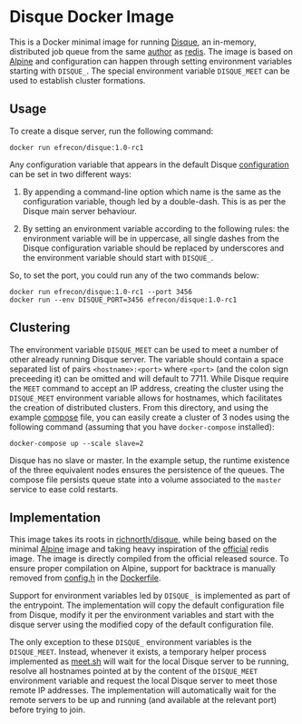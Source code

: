 # Disque Docker Image

This is a Docker minimal image for running [Disque], an in-memory, distributed
job queue from the same [author][antirez] as [redis]. The image is based on
[Alpine] and configuration can happen through setting environment variables
starting with `DISQUE_`. The special environment variable `DISQUE_MEET` can be
used to establish cluster formations.

## Usage

To create a disque server, run the following command:

    docker run efrecon/disque:1.0-rc1

Any configuration variable that appears in the default Disque [configuration]
can be set in two different ways:

1. By appending a command-line option which name is the same as the
   configuration variable, though led by a double-dash. This is as per the
   Disque main server behaviour.

2. By setting an environment variable according to the following rules: the
   environment variable will be in uppercase, all single dashes from the Disque
   configuration variable should be replaced by underscores and the environment
   variable should start with `DISQUE_`.

So, to set the port, you could run any of the two commands below:

    docker run efrecon/disque:1.0-rc1 --port 3456
    docker run --env DISQUE_PORT=3456 efrecon/disque:1.0-rc1

## Clustering

The environment variable `DISQUE_MEET` can be used to meet a number of other
already running Disque server. The variable should contain a space separated
list of pairs `<hostname>:<port>` where `<port>` (and the colon sign preceeding
it) can be omitted and will default to 7711. While Disque require the `MEET`
command to accept an IP address, creating the cluster using the `DISQUE_MEET`
environment variable allows for hostnames, which facilitates the creation of
distributed clusters. From this directory, and using the example
[compose](docker-compose.yml) file, you can easily create a cluster of 3 nodes
using the following command (assuming that you have `docker-compose` installed):

    docker-compose up --scale slave=2

Disque has no slave or master. In the example setup, the runtime existence of
the three equivalent nodes ensures the persistence of the queues. The compose
file persists queue state into a volume associated to the `master` service to
ease cold restarts.

## Implementation

This image takes its roots in [richnorth/disque], while being based on the
minimal [Alpine] image and taking heavy inspiration of the [official] redis
image. The image is directly compiled from the official released source. To
ensure proper compilation on Alpine, support for backtrace is manually removed
from [config.h] in the [Dockerfile](./Dockerfile).

Support for environment variables led by `DISQUE_` is implemented as part of the
entrypoint. The implementation will copy the default configuration file from
Disque, modify it per the environment variables and start with the disque server
using the modified copy of the default configuration file.

The only exception to these `DISQUE_` environment variables is the
`DISQUE_MEET`. Instead, whenever it exists, a temporary helper process
implemented as [meet.sh](meet.sh) will wait for the local Disque server to be
running, resolve all hostnames pointed at by the content of the `DISQUE_MEET`
environment variable and request the local Disque server to meet those remote IP
addresses. The implementation will automatically wait for the remote servers to
be up and running (and available at the relevant port) before trying to join.

  [Disque]: https://github.com/antirez/disque
  [antirez]: https://github.com/antirez/
  [redis]: https://github.com/antirez/redis
  [richnorth/disque]: https://hub.docker.com/r/richnorth/disque/
  [Alpine]: https://hub.docker.com/_/alpine/
  [official]: https://github.com/docker-library/redis/tree/master/4.0/alpine
  [config.h]: https://github.com/antirez/disque/blob/master/src/config.h
  [configuration]: https://github.com/antirez/disque/blob/master/disque.conf